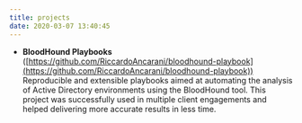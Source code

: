 ```yaml
---
title: projects
date: 2020-03-07 13:40:45
---
```


* **BloodHound Playbooks** ([https://github.com/RiccardoAncarani/bloodhound-playbook](https://github.com/RiccardoAncarani/bloodhound-playbook))
Reproducible and extensible playbooks aimed at automating the analysis of Active Directory environments using the BloodHound tool. This project was successfully used in multiple client engagements and helped delivering more accurate results in less time. 
